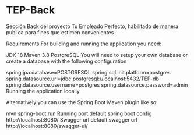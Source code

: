# TEP-Back
 Sección Back del proyecto Tu Empleado Perfecto, habilitado de manera publica para fines que estimen convenientes

Requirements
For building and running the application you need:

JDK 18
Maven 3.8
PostgreSQL
You will need to setup your own database or create a database with the following configuration

spring.jpa.database=POSTGRESQL
spring.sql.init.platform=postgres
spring.datasource.url=jdbc:postgresql://localhost:5432/TEP-db
spring.datasource.username=postgres
spring.datasource.password=admin
Running the application locally

Alternatively you can use the Spring Boot Maven plugin like so:

mvn spring-boot:run
Running port
default spring boot config http://localhost:8080/
Swagger url
default swagger url http://localhost:8080/swagger-ui/